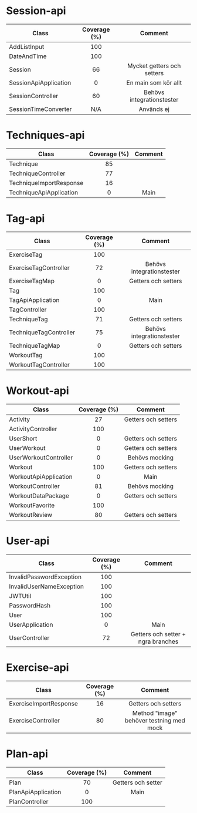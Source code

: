 # Session-api
| Class   |      Coverage (%)      | Comment |
|----------|:-------------:|:-------------:|
| AddListInput|  100 | |
| DateAndTime |    100   | |
| Session | 66 | Mycket getters och setters|
| SessionApiApplication | 0 | En main som kör allt|
| SessionController | 60 | Behövs integrationstester|
| SessionTimeConverter | N/A | Används ej|

# Techniques-api
| Class   |      Coverage (%)      | Comment |
|----------|:-------------:|:-------------:|
| Technique |  85 | |
| TechniqueController |  77 | |
| TechniqueImportResponse |  16 | |
| TechniqueApiApplication |  0 | Main|

# Tag-api

| Class   |      Coverage (%)      | Comment |
|----------|:-------------:|:-------------:|
| ExerciseTag |  100 | |
| ExerciseTagController |  72 | Behövs integrationstester|
| ExerciseTagMap |  0 | Getters och setters|
| Tag |  100 | |
| TagApiApplication |  0 | Main |
| TagController |  100 | |
| TechniqueTag |  71 | Getters och setters|
| TechniqueTagController |  75 | Behövs integrationstester|
| TechniqueTagMap |  0 |  Getters och setters|
| WorkoutTag |  100 |  |
| WorkoutTagController |  100 |  |

# Workout-api

| Class   |      Coverage (%)      | Comment |
|----------|:-------------:|:-------------:|
| Activity |  27 | Getters och setters|
| ActivityController |  100 | |
| UserShort |  0 | Getters och setters|
| UserWorkout |  0 | Getters och setters|
| UserWorkoutController |  0 | Behövs mocking |
| Workout |  100 | Getters och setters|
| WorkoutApiApplication |  0 | Main|
| WorkoutController |  81 | Behövs mocking|
| WorkoutDataPackage |  0 |  Getters och setters|
| WorkoutFavorite |  100 | |
| WorkoutReview |  80 | Getters och setters|

# User-api

| Class   |      Coverage (%)      | Comment |
|----------|:-------------:|:-------------:|
| InvalidPasswordException |  100 | |
| InvalidUserNameException |  100 | |
| JWTUtil |  100 | |
| PasswordHash |  100 | |
| User |  100 | |
| UserApplication |  0 | Main|
| UserController |  72 | Getters och setter + ngra branches|


# Exercise-api

| Class                  | Coverage (%) | Comment |
|------------------------|:------------:|:-------------:|
| ExerciseImportResponse |      16      |Getters och setters|
|ExerciseController| 80| Method "image" behöver testning med mock|

# Plan-api

| Class   |      Coverage (%)      | Comment |
|----------|:-------------:|:-------------:|
| Plan |  70 | Getters och setter|
| PlanApiApplication |  0 | Main|
| PlanController |  100 | |
